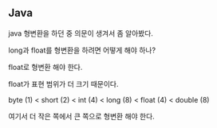 ## Java

java 형변환을 하던 중 의문이 생겨서 좀 알아봤다.

long과 float를 형변환을 하려면 어떻게 해야 하나?

float로 형변환 해야 한다.

float가 표현 범위가 더 크기 때문이다.

byte (1) < short (2) < int (4) < long (8) < float (4) < double (8)

여기서 더 작은 쪽에서 큰 쪽으로 형변환 해야 한다.

